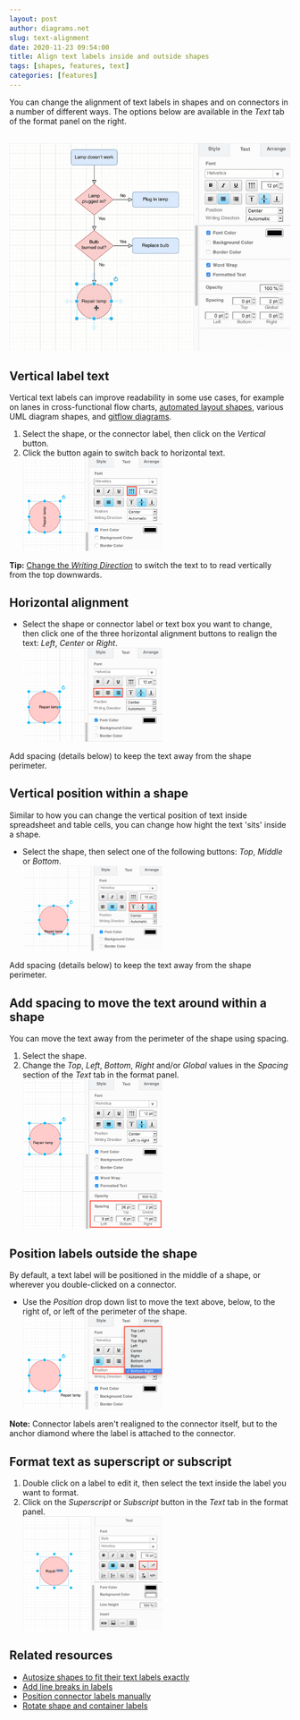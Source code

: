 ```yaml
---
layout: post
author: diagrams.net
slug: text-alignment
date: 2020-11-23 09:54:00
title: Align text labels inside and outside shapes
tags: [shapes, features, text]
categories: [features]
---
```


You can change the alignment of text labels in shapes and on connectors in a number of different ways. The options below are available in the _Text_ tab of the format panel on the right.

<br /><img src="/assets/img/blog/text-alignment.gif" style="max-width:100%;height:auto;" alt="Change the text alignment of shape and connector labels in diagrams.net">

## Vertical label text

Vertical text labels can improve readability in some use cases, for example on lanes in cross-functional flow charts, [automated layout shapes](https://www.diagrams.net/blog/automated-layout-shapes), various UML diagram shapes, and [gitflow diagrams](/blog/gitflow-diagram.html).

1. Select the shape, or the connector label, then click on the _Vertical_ button.
2. Click the button again to switch back to horizontal text.
<br /><img src="/assets/img/blog/text-vertical.png" style="width=100%;max-width:250px;height:auto;" alt="Turn a text label to read vertically from the bottom up">

**Tip:** [Change the _Writing Direction_](/doc/faq/writing-direction-change.html) to switch the text to to read vertically from the top downwards.

## Horizontal alignment

* Select the shape or connector label or text box you want to change, then click one of the three horizontal alignment buttons to realign the text: _Left_, _Center_ or _Right_.
<br /><img src="/assets/img/blog/text-horizontal-align.png" style="width=100%;max-width:250px;height:auto;" alt="Change the text alignment of labels to left, right or centered">

Add spacing (details below) to keep the text away from the shape perimeter.

## Vertical position within a shape

Similar to how you can change the vertical position of text inside spreadsheet and table cells, you can change how hight the text 'sits' inside a shape.

* Select the shape, then select one of the following buttons: _Top_, _Middle_ or _Bottom_.
<br /><img src="/assets/img/blog/text-vertical-align.png" style="width=100%;max-width:250px;height:auto;" alt="Change where the text label sits vertically within a shape">

Add spacing (details below) to keep the text away from the shape perimeter.

## Add spacing to move the text around within a shape

You can move the text away from the perimeter of the shape using spacing.

1. Select the shape.
2. Change the _Top_, _Left_, _Bottom_, _Right_ and/or _Global_ values in the _Spacing_ section of the _Text_ tab in the format panel.
<br /><img src="/assets/img/blog/text-spacing.png" style="width=100%;max-width:250px;height:auto;" alt="Add spacing to ensure text labels stay that distance away from the shape perimeter">

## Position labels outside the shape

By default, a text label will be positioned in the middle of a shape, or wherever you double-clicked on a connector.

* Use the _Position_ drop down list to move the text above, below, to the right of, or left of the perimeter of the shape.
<br /><img src="/assets/img/blog/text-position.png" style="width=100%;max-width:250px;height:auto;" alt="Select another position around the outside perimeter of a shape for its text label">

**Note:** Connector labels aren't realigned to the connector itself, but to the anchor diamond where the label is attached to the connector.

## Format text as superscript or subscript

1. Double click on a label to edit it, then select the text inside the label you want to format.
2. Click on the _Superscript_ or _Subscript_ button in the _Text_ tab in the format panel.
<br /><img src="/assets/img/blog/text-superscript.png" style="width=100%;max-width:250px;height:auto;" alt="Format part of a label as superscript or subscript">

## Related resources

* [Autosize shapes to fit their text labels exactly](/doc/faq/autosize.html)
* [Add line breaks in labels](/doc/faq/line-breaks.html)
* [Position connector labels manually](/doc/faq/position-labels.html)
* [Rotate shape and container labels](/blog/rotate-shapes.html)
